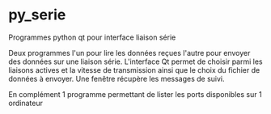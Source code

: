 # py_serie

Programmes python qt pour interface liaison série

Deux programmes l'un pour lire les données reçues l'autre pour envoyer des données sur une liaison série. L'interface Qt permet de choisir parmi les liaisons actives et la vitesse de transmission ainsi que le choix du fichier de données à envoyer.
Une fenêtre récupère les messages de suivi.

En complément 1 programme permettant de lister les ports disponibles sur 1 ordinateur
